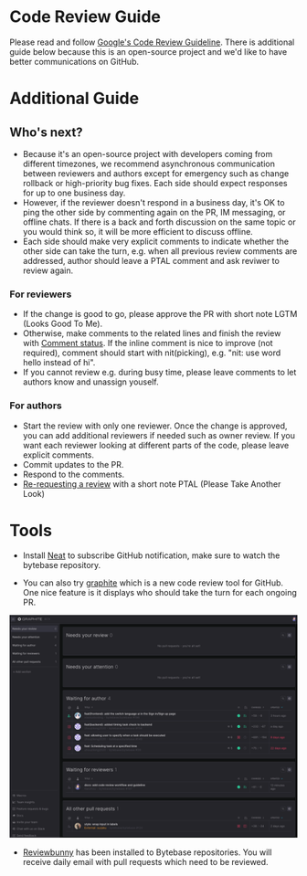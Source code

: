 # Code Review Guide

Please read and follow [Google's Code Review Guideline](https://google.github.io/eng-practices/). There is additional guide below because this is an open-source project and we'd like to have better communications on GitHub.

# Additional Guide

## Who's next?

- Because it's an open-source project with developers coming from different timezones, we recommend asynchronous communication between reviewers and authors except for emergency such as change rollback or high-priority bug fixes. Each side should expect responses for up to one business day.
- However, if the reviewer doesn't respond in a business day, it's OK to ping the other side by commenting again on the PR, IM messaging, or offline chats. If there is a back and forth discussion on the same topic or you would think so, it will be more efficient to discuss offline.
- Each side should make very explicit comments to indicate whether the other side can take the turn, e.g. when all previous review comments are addressed, author should leave a PTAL comment and ask reviwer to review again.

### For reviewers

- If the change is good to go, please approve the PR with short note LGTM (Looks Good To Me).
- Otherwise, make comments to the related lines and finish the review with [Comment status](https://docs.github.com/en/pull-requests/collaborating-with-pull-requests/reviewing-changes-in-pull-requests/about-pull-request-reviews#about-pull-request-reviews). If the inline comment is nice to improve (not required), comment should start with nit(picking), e.g. "nit: use word hello instead of hi".
- If you cannot review e.g. during busy time, please leave comments to let authors know and unassign youself.

### For authors

- Start the review with only one reviewer. Once the change is approved, you can add additional reviewers if needed such as owner review. If you want each reviewer looking at different parts of the code, please leave explicit comments.
- Commit updates to the PR.
- Respond to the comments.
- [Re-requesting a review](https://docs.github.com/en/pull-requests/collaborating-with-pull-requests/reviewing-changes-in-pull-requests/about-pull-request-reviews#about-pull-request-reviews) with a short note PTAL (Please Take Another Look)

# Tools

- Install [Neat](https://neat.run/) to subscribe GitHub notification, make sure to watch the bytebase repository.

- You can also try [graphite](https://graphite.dev/) which is a new code review tool for GitHub. One nice feature is it displays who should take the turn for each ongoing PR.

![Screenshot](https://raw.githubusercontent.com/bytebase/bytebase/main/docs/assets/codereview2.png)

- [Reviewbunny](https://reviewbunny.app/) has been installed to Bytebase repositories. You will receive daily email with pull requests which need to be reviewed.
